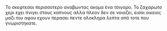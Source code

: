Το σκεφτεσαι περισσοτερο αναβωντας ακομα ένα τσιγαρο.
Το ζαχαρωτο χερι εχει πνιγει στους καπνους αλλα πλεον δεν σε νοιαζει, εισαι οικειος μαζι του αφου εχουν περασει πεντε ολοκληρα λεπτα από τοτε που γνωριστηκατε. 
